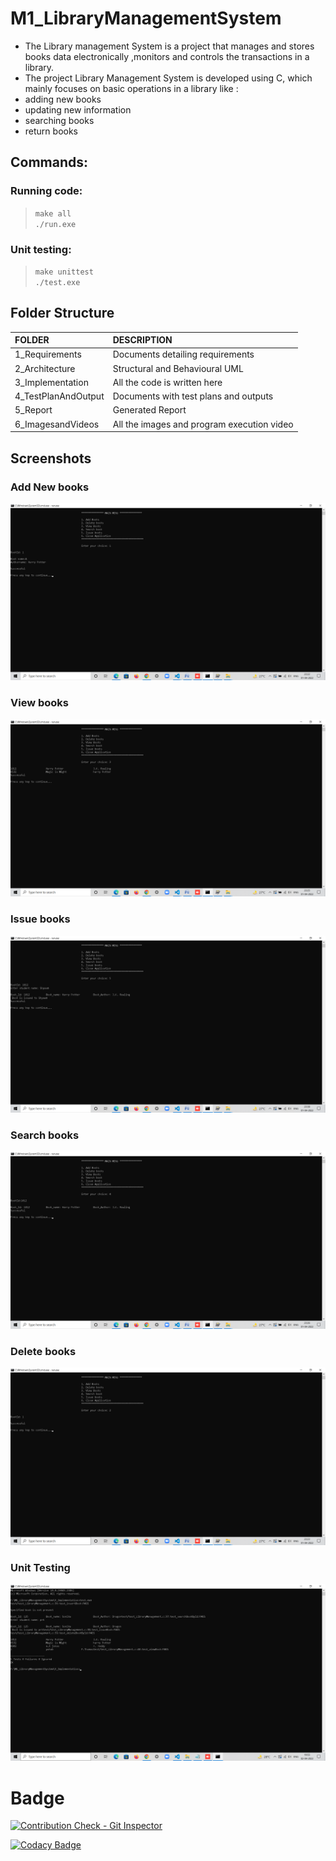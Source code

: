 # M1_LibraryManagementSystem

* The Library management System is a project that manages and stores books data electronically ,monitors and controls the transactions in a library. 
* The project Library Management System is developed using C, which mainly focuses on basic operations in a library like :
* adding new books 
* updating new information 
* searching books 
* return books


## Commands:
### Running code:
> `make all`  
> `./run.exe`

### Unit testing:
> `make unittest`  
> `./test.exe`


## Folder Structure
|FOLDER|DESCRIPTION|
|:-----|:----------|
|1_Requirements|Documents detailing requirements|
|2_Architecture|Structural and Behavioural UML|
|3_Implementation|All the code is written here|
|4_TestPlanAndOutput|Documents with test plans and outputs|
|5_Report|Generated Report|
|6_ImagesandVideos|All the images and program execution video|


## Screenshots

### Add New books
![img](https://github.com/PrakritigitHUB/M1_LibraryManagementSystem/blob/main/6_Images/addbook.png)

### View books
![img](https://github.com/PrakritigitHUB/M1_LibraryManagementSystem/blob/main/6_Images/viewbooks.png)

### Issue books
![img](https://github.com/PrakritigitHUB/M1_LibraryManagementSystem/blob/main/6_Images/issuebook.png)

### Search books
![img](https://github.com/PrakritigitHUB/M1_LibraryManagementSystem/blob/main/6_Images/searchbook.png)

### Delete books
![img](https://github.com/PrakritigitHUB/M1_LibraryManagementSystem/blob/main/6_Images/deletebook.png)

### Unit Testing
![img](https://github.com/PrakritigitHUB/M1_LibraryManagementSystem/blob/main/6_Images/unittest.png)


# Badge
[![Contribution Check - Git Inspector](https://github.com/PrakritigitHUB/M1_LibraryManagementSystem/actions/workflows/gitinspector.yml/badge.svg)](https://github.com/PrakritigitHUB/M1_LibraryManagementSystem/actions/workflows/gitinspector.yml)


[![Codacy Badge](https://app.codacy.com/project/badge/Grade/2fb3425d1a2a444f95bd253ebe2c6082)](https://www.codacy.com/gh/PrakritigitHUB/M1_LibraryManagementSystem/dashboard?utm_source=github.com&amp;utm_medium=referral&amp;utm_content=PrakritigitHUB/M1_LibraryManagementSystem&amp;utm_campaign=Badge_Grade)
